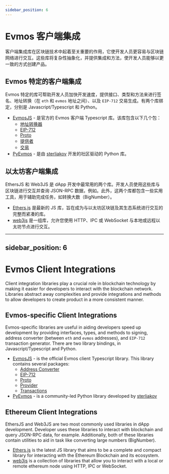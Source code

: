 ```yaml
---
sidebar_position: 6
---
```


# Evmos 客户端集成

客户端集成库在区块链技术中起着至关重要的作用，它使开发人员更容易与区块链网络进行交互。这些库将复杂性抽象化，并提供集成和方法，使开发人员能够以更一致的方式创建产品。

## Evmos 特定的客户端集成

Evmos 特定的库可帮助开发人员加快开发速度，提供接口、类型和方法来进行签名、地址转换（在 `eth` 和 `evmos` 地址之间）、以及 `EIP-712` 交易生成。有两个库绑定，分别是 Javascript/Typescript 和 Python。

- [EvmosJS](https://github.com/evmos/evmosjs) - 是官方的 Evmos 客户端 Typescript 库。该库包含以下几个包：
    - [地址转换器](https://www.npmjs.com/package/@evmos/address-converter)
    - [EIP-712](https://www.npmjs.com/package/@evmos/eip712)
    - [Proto](https://www.npmjs.com/package/@evmos/proto)
    - [提供者](https://www.npmjs.com/package/@evmos/provider)
    - [交易](https://www.npmjs.com/package/@evmos/transactions)
- [PyEvmos](https://github.com/sterliakov/pyevmos) - 是由 [sterliakov](https://github.com/sterliakov) 开发的社区驱动的 Python 库。

## 以太坊客户端集成

EthersJS 和 Web3JS 是 dApp 开发中最常用的两个库。开发人员使用这些库与区块链进行交互并查询 JSON-RPC 数据，例如。此外，这两个库都包含一些实用工具，用于辅助完成任务，如转换大数（BigNumber）。

- [Ethers.js](https://docs.ethers.org/v5/) 是最新的 JS 库，旨在成为与以太坊区块链及其生态系统进行交互的完整而紧凑的库。
- [web3js](https://web3js.readthedocs.io/en/v1.8.2/) 是一组库，允许您使用 HTTP、IPC 或 WebSocket 与本地或远程以太坊节点进行交互。


---
sidebar_position: 6
---

# Evmos Client Integrations

Client integration libraries play a crucial role in blockchain technology by making it easier for developers to interact
with the blockchain network. Libraries abstract away complexities and provide integrations and methods to allow developers
to create product in a more consistent manner.

## Evmos-specific Client Integrations

Evmos-specific libraries are useful in aiding developers speed up development by providing interfaces, types, and methods
to signing, address converter (between `eth` and `evmos` addresses), and `EIP-712` transaction generator. There are two
library bindings, in Javascript/Typescript and Python.

- [EvmosJS](https://github.com/evmos/evmosjs) - is the official Evmos client Typescript library. This library contains
 several packages:
    - [Address Converter](https://www.npmjs.com/package/@evmos/address-converter)
    - [EIP-712](https://www.npmjs.com/package/@evmos/eip712)
    - [Proto](https://www.npmjs.com/package/@evmos/proto)
    - [Provider](https://www.npmjs.com/package/@evmos/provider)
    - [Transactions](https://www.npmjs.com/package/@evmos/transactions)
- [PyEvmos](https://github.com/sterliakov/pyevmos) - is a community-led Python library developed by [sterliakov](https://github.com/sterliakov)

## Ethereum Client Integrations

EthersJS and Web3JS are two most commonly used libraries in dApp development. Developer uses these libraries to interact
with blockchain and query JSON-RPC data, for example. Additionally, both of these libraries contain utilities to aid in
task like converting large numbers (BigNumber).

- [Ethers.js](https://docs.ethers.org/v5/) is the latest JS library that aims to be a complete and compact library for
interacting with the Ethereum Blockchain and its ecosystem.
- [web3js](https://web3js.readthedocs.io/en/v1.8.2/) is a collection of libraries that allow you to interact with a local
or remote ethereum node using HTTP, IPC or WebSocket.
